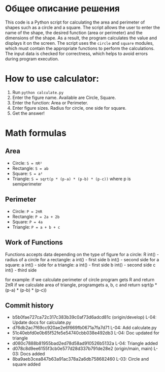 # Общее описание решения
This code is a Python script for calculating the area and perimeter of shapes such as a circle and a square.
The script allows the user to enter the name of the shape, the desired function (area or perimeter) and the dimensions of the shape.
As a result, the program calculates the value and displays it on the screen.
The script uses the `circle` and `square` modules, which must contain the appropriate functions to perform the calculations.
The input data is checked for correctness, which helps to avoid errors during program execution.

# How to use calculator:
1. Run `python calculate.py`
2. Enter the figure name. Available are Circle, Square.
3. Enter the function: Area or Perimeter.
4. Enter figure sizes. Radius for circle, one side for square.
5. Get the answer!

# Math formulas

## Area
- Circle: `S = πR²`
- Rectangle: `S = ab`
- Square: `S = a²`
- Triangle: `S = sqrt(p * (p-a) * (p-b) * (p-c))` where p is semiperimeter

## Perimeter
- Circle: `P = 2πR`
- Rectangle: `P = 2a + 2b`
- Square: `P = 4a`
- Triangle: `P = a + b + c`

## Work of Functions
Functions accepts data depending on the type of figure
for a circle:
	R int() - radius of a circle
for a rectangle:
	a int() - first side
	b int() - second side
for a square:
	a int() - side
for a triangle:
	a int() - first side
	b int() - second side
	c int() - third side
	
for example:
	if we calculate perimeter of circle program gets R and return 2πR
	if we calculate area of triangle, programgets a, b, c and return sqrt(p * (p-a) * (p-b) * (p-c))
	

## Commit history
- b5b0fae727ca72c317c383b39c0af73d6adcd81c (origin/develop) L-04: Update docs for calculate.py
- d76db2ac7f69cc920ae2e6f669fb0671a7fa7d71 L-04: Add calculate.py
- 51c40ebfd0e0b65f52fe5e54740cbb038e492db3 L-04: Doc updated for triangle
- d080c7888b81955bad2ed78d58ad910526b5132a L-04: Triangle added
- d078c8d9ee6155f3cb0e577d28d337b791de28e2 (origin/main, main) L-03: Docs added
- 8ba9aeb3cea847b63a91ac378a2a6db758682460 L-03: Circle and square added


